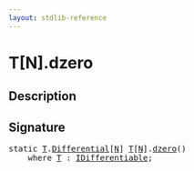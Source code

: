 ```yaml
---
layout: stdlib-reference
---
```


# T\[N\]\.dzero

## Description





## Signature 

<pre>
<span class='code_keyword'>static</span> <a href="/stdlib-reference/types/array-0/index#typeparam-T" class="code_type">T</a>.<a href="/stdlib-reference/types/array-0/differential-0" class="code_type">Differential</a>[<a href="/stdlib-reference/types/array-0/index#decl-N" class="code_var">N</a>] <a href="/stdlib-reference/types/array-0/index#typeparam-T" class="code_type">T</a>[<a href="/stdlib-reference/types/array-0/index#decl-N" class="code_var">N</a>].<a href="/stdlib-reference/types/array-0/dzero">dzero</a>()
    <span class='code_keyword'>where</span> <a href="/stdlib-reference/types/array-0/index#typeparam-T" class="code_type">T</a> : <a href="/stdlib-reference/interfaces/idifferentiable-01/index" class="code_type">IDifferentiable</a>;

</pre>

